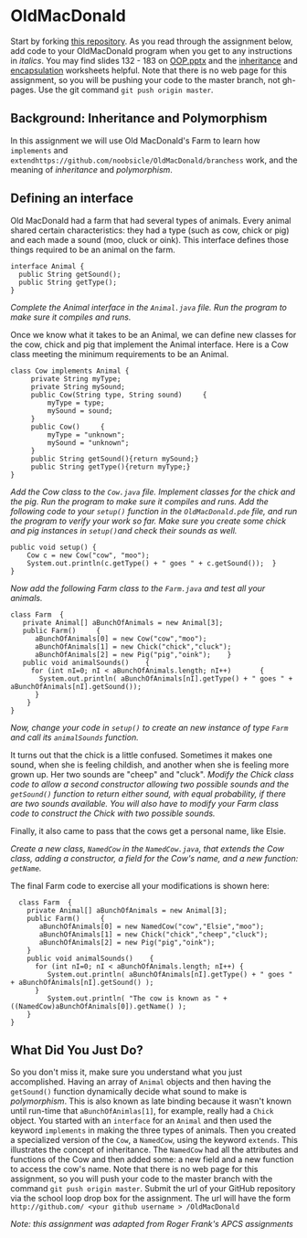 OldMacDonald
================


Start by forking [this repository](https://github.com/APCSLowell/OldMacDonald). As you read through the assignment below, add code to your OldMacDonald program when you get to any instructions in *italics*.  You may find slides 132 - 183 on [OOP.pptx](https://drive.google.com/open?id=0Bz2ZkT6qWPYTN3NOQkh1eGR4Wmc") and the [inheritance](https://drive.google.com/file/d/0Bz2ZkT6qWPYTOTllMzdiMzUtZTk3OC00YmZlLTk1MGMtOTFkNDU2MTQ3OWIx/view?usp=sharing) and [encapsulation](https://drive.google.com/open?id=0Bz2ZkT6qWPYTZDQ3NjFmMTctNTRlOS00NjAxLTg3YjQtZTMzMGVjYjA0YjA5) worksheets helpful. Note that there is no web page for this assignment, so you will be pushing your code to the master branch, not gh-pages. Use the git command `git push origin master`.

Background: Inheritance and Polymorphism
---------------------------------------- 
In this assignment we will use Old MacDonald's Farm to learn how `implements` and `extendhttps://github.com/noobsicle/OldMacDonald/branchess` work, and the meaning of *inheritance* and *polymorphism*.

Defining an interface
---------------------
Old MacDonald had a farm that had several types of animals. Every animal shared certain characteristics: they had a type (such as cow, chick or pig) and each made a sound (moo, cluck or oink). This interface defines those things required to be an animal on the farm.
```    
interface Animal {    
  public String getSound();        
  public String getType(); 
}  
```        
*Complete the Animal interface in the `Animal.java` file. Run the program to make sure it compiles and runs.*

Once we know what it takes to be an Animal, we can define new classes for the cow, chick and pig that implement the Animal interface. Here is a Cow class meeting the minimum requirements to be an Animal.
```     
class Cow implements Animal {     
     private String myType;     
     private String mySound;      
     public Cow(String type, String sound)     {         
         myType = type;         
         mySound = sound;     
     }     
     public Cow()     {         
         myType = "unknown";         
         mySound = "unknown";     
     }      
     public String getSound(){return mySound;}     
     public String getType(){return myType;} 
}
``` 
     
*Add the Cow class to the `Cow.java` file.
Implement classes for the chick and the pig. Run the program to make sure it compiles and runs.
Add the following code to your `setup()` function in the `OldMacDonald.pde` file, and run the program to verify your work so far. Make sure you create some chick and pig instances in `setup()`and check their sounds as well.*
```    
public void setup() {     
    Cow c = new Cow("cow", "moo");   
    System.out.println(c.getType() + " goes " + c.getSound());  }  
}
```    
*Now add the following Farm class to the `Farm.java` and test all your animals.*
```    
class Farm  {     
   private Animal[] aBunchOfAnimals = new Animal[3];    
   public Farm()     {       
      aBunchOfAnimals[0] = new Cow("cow","moo");           
      aBunchOfAnimals[1] = new Chick("chick","cluck");       
      aBunchOfAnimals[2] = new Pig("pig","oink");    }         
   public void animalSounds()    {       
     for (int nI=0; nI < aBunchOfAnimals.length; nI++)       {          
       System.out.println( aBunchOfAnimals[nI].getType() + " goes " + aBunchOfAnimals[nI].getSound());       
      }    
    } 
} 
```   
*Now, change your code in `setup()` to create an new instance of type `Farm` and call its `animalSounds` function.*  

It turns out that the chick is a little confused. Sometimes it makes one sound, when she is feeling childish, and another when she is feeling more grown up. Her two sounds are "cheep" and "cluck".
*Modify the Chick class code to allow a second constructor allowing two possible sounds and the `getSound()` function to return either sound, with equal probability, if there are two sounds available.
You will also have to modify your Farm class code to construct the Chick with two possible sounds.*

Finally, it also came to pass that the cows get a personal name, like Elsie.

*Create a new class, `NamedCow` in the `NamedCow.java`, that extends the Cow class, adding a constructor, a field for the Cow's name, and a new function: `getName`.*
    
The final Farm code to exercise all your modifications is shown here:
```
  class Farm  {     
    private Animal[] aBunchOfAnimals = new Animal[3];    
    public Farm()     {       
       aBunchOfAnimals[0] = new NamedCow("cow","Elsie","moo");          
       aBunchOfAnimals[1] = new Chick("chick","cheep","cluck");
       aBunchOfAnimals[2] = new Pig("pig","oink");    
    }     
    public void animalSounds()    {
      for (int nI=0; nI < aBunchOfAnimals.length; nI++) {             
         System.out.println( aBunchOfAnimals[nI].getType() + " goes " + aBunchOfAnimals[nI].getSound() );       
      }       
         System.out.println( "The cow is known as " + ((NamedCow)aBunchOfAnimals[0]).getName() );    
    } 
}
```    

What Did You Just Do?
---------------------
So you don't miss it, make sure you understand what you just accomplished. Having an array of `Animal` objects and then having the `getSound()` function dynamically decide what sound to make is *polymorphism*. This is also known as late binding because it wasn't known until run-time that `aBunchOfAnimlas[1]`, for example, really had a `Chick` object. You started with an `interface` for an `Animal` and then used the keyword `implements` in making the three types of animals. Then you created a specialized version of the `Cow`, a `NamedCow`, using the keyword `extends`. This illustrates the concept of inheritance. The `NamedCow` had all the attributes and functions of the Cow and then added some: a new field and a new function to access the cow's name.
Note that there is no web page for this assignment, so you will push your code to the master branch with the command `git push origin master`. Submit the url of your GitHub repository via the school loop drop box for the assignment. The url will have the form
`http://github.com/ <your github username > /OldMacDonald`

*Note: this assignment was adapted from Roger Frank's APCS assignments*
